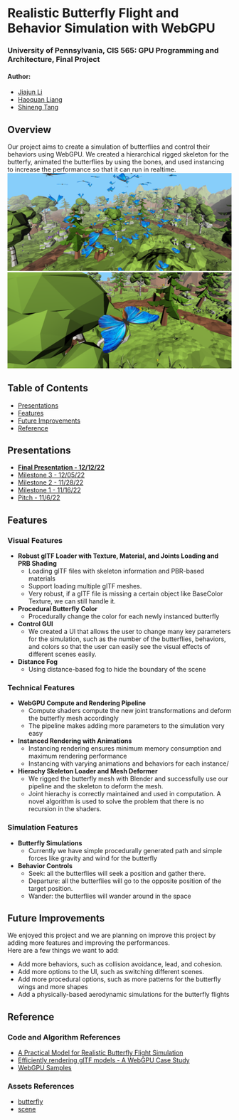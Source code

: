 Realistic Butterfly Flight and Behavior Simulation with WebGPU
==================================
### University of Pennsylvania, CIS 565: GPU Programming and Architecture, Final Project
#### Author:   
* [Jiajun Li](https://www.linkedin.com/in/jiajun-li-5063a4217/) 
* [Haoquan Liang](https://www.linkedin.com/in/leohaoquanliang/)
* [Shineng Tang](https://www.linkedin.com/in/shineng-t-224192195/)

## **Overview**
Our project aims to create a simulation of butterflies and control their behaviors using WebGPU. We created a hierarchical rigged skeleton for the butterfy, animated the butterflies by using the bones, and used instancing to increase the performance so that it can run in realtime.
![o1](img/overview1.png)
![o2](img/overview2.png)    

## Table of Contents  
* [Presentations](#presentation)
* [Features](#features) 
* [Future Improvements](#future)
* [Reference](#reference)

## <a name="presentation">Presentations</a>
* [**Final Presentation - 12/12/22**](https://docs.google.com/presentation/d/17RwpunRFOpwLk0Y-TTjAFLTOdtHMy-Pt/edit?usp=sharing&ouid=108273071647581215041&rtpof=true&sd=true)
* [Milestone 3 - 12/05/22](https://docs.google.com/presentation/d/1AHIefwlu55ZyYZG1VEadliJOUGMHE7-N/edit#slide=id.g19cb66c9ca1_0_15)
* [Milestone 2 - 11/28/22](https://docs.google.com/presentation/d/1AHIefwlu55ZyYZG1VEadliJOUGMHE7-N/edit?rtpof=true)
* [Milestone 1 - 11/16/22](https://docs.google.com/presentation/d/1D0KU-Wp5UGeHj1HUCtebzcEjDT0gydEKm9OTPFgEmzs/edit#slide=id.g18fde25b9ae_9_0)
* [Pitch - 11/6/22](https://docs.google.com/presentation/d/1jvJxEsBRErgb7ftC49tvywUgjpmYqgujXNGTN85En-0/edit?usp=sharing)


## <a name="features">Features</a>
### Visual Features
- **Robust glTF Loader with Texture, Material, and Joints Loading and PRB Shading**
  - Loading glTF files with skeleton information and PBR-based materials
  - Support loading multiple glTF meshes.  
  - Very robust, if a glTF file is missing a certain object like BaseColor Texture, we can still handle it. 
- **Procedural Butterfly Color**
  - Procedurally change the color for each newly instanced butterfly 
- **Control GUI**
  - We created a UI that allows the user to change many key parameters for the simulation, such as the number of the butterflies, behaviors, and colors so that the user can easily see the visual effects of different scenes easily. 
- **Distance Fog**
  - Using distance-based fog to hide the boundary of the scene
### Technical Features
- **WebGPU Compute and Rendering Pipeline**
  - Compute shaders compute the new joint transformations and deform the butterfly mesh accordingly
  - The pipeline makes adding more parameters to the simulation very easy
- **Instanced Rendering with Animations**
  - Instancing rendering ensures minimum memory consumption and maximum rendering performance 
  - Instancing with varying animations and behaviors for each instance/ 
- **Hierachy Skeleton Loader and Mesh Deformer**
  - We rigged the butterfly mesh with Blender and successfully use our pipeline and the skeleton to deform the mesh.
  - Joint hierachy is correctly maintained and used in computation. A novel algorithm is used to solve the problem that there is no recursion in the shaders.   
### Simulation Features
- **Butterfly Simulations**
  - Currently we have simple procedurally generated path and simple forces like gravity and wind for the butterfly
- **Behavior Controls**
  -  Seek: all the butterflies will seek a position and gather there.
  -  Departure: all the butterflies will go to the opposite position of the target position.
  -  Wander: the butterflies will wander around in the space

## <a name="future">Future Improvements</a>
We enjoyed this project and we are planning on improve this project by adding more features and improving the performances.   
Here are a few things we want to add:
* Add more behaviors, such as collision avoidance, lead, and cohesion. 
* Add more options to the UI, such as switching different scenes. 
* Add more procedural options, such as more patterns for the butterfly wings and more shapes
* Add a physically-based aerodynamic simulations for the butterfly flights

## <a name="reference"> Reference </a>
### Code and Algorithm References
* [A Practical Model for Realistic Butterfly Flight Simulation](http://www.cad.zju.edu.cn/home/jin/tog2022/tog2022.pdf)
* [Efficiently rendering glTF models - A WebGPU Case Study](https://toji.github.io/webgpu-gltf-case-study/)
* [WebGPU Samples](https://austin-eng.com/webgpu-samples)
### Assets References
* [butterfly](https://sketchfab.com/3d-models/butterfly-49d5ad3857b24f10a8bfc428b4670a33)
* [scene](https://sketchfab.com/3d-models/free-low-poly-forest-6dc8c85121234cb59dbd53a673fa2b8f)

